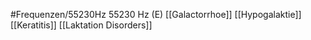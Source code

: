 #Frequenzen/55230Hz
55230 Hz (E)
[[Galactorrhoe]]
[[Hypogalaktie]]
[[Keratitis]]
[[Laktation Disorders]]